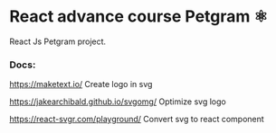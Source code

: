 # React advance course Petgram ⚛️

React Js Petgram project.

### Docs:

https://maketext.io/ Create logo in svg

https://jakearchibald.github.io/svgomg/ Optimize svg logo

https://react-svgr.com/playground/ Convert svg to react component
